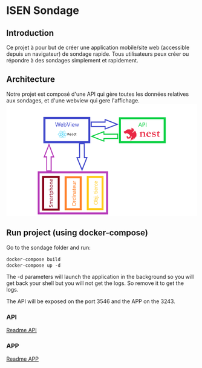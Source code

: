 # ISEN Sondage

## Introduction

Ce projet à pour but de créer une application mobile/site web (accessible depuis un navigateur) de sondage rapide.
Tous utilisateurs peux créer ou répondre à des sondages simplement et rapidement.

## Architecture

Notre projet est composé d'une API qui gère toutes les données relatives aux sondages, et d'une webview qui gere l'affichage.
![Project Architecture](architecture.png)

## Run project (using docker-compose)

Go to the sondage folder and run:
```
docker-compose build
docker-compose up -d
```
The -d parameters will launch the application in the background so you will get back your shell but you will not get the logs.
So remove it to get the logs.

The API will be exposed on the port 3546 and the APP on the 3243.

### API

[Readme API](api/README.md)


### APP

[Readme APP](app/README.md)
